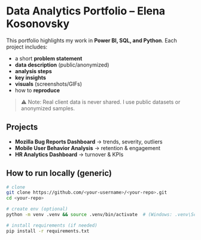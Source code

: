 # Data Analytics Portfolio – Elena Kosonovsky

This portfolio highlights my work in **Power BI, SQL, and Python**. Each project includes:
- a short **problem statement**
- **data description** (public/anonymized)
- **analysis steps**
- **key insights**
- **visuals** (screenshots/GIFs)
- how to **reproduce**

> ⚠️ Note: Real client data is never shared. I use public datasets or anonymized samples.

## Projects
- **Mozilla Bug Reports Dashboard** → trends, severity, outliers
- **Mobile User Behavior Analysis** → retention & engagement
- **HR Analytics Dashboard** → turnover & KPIs

## How to run locally (generic)
```bash
# clone
git clone https://github.com/<your-username>/<your-repo>.git
cd <your-repo>

# create env (optional)
python -m venv .venv && source .venv/bin/activate  # (Windows: .venv\Scripts\activate)

# install requirements (if needed)
pip install -r requirements.txt
```